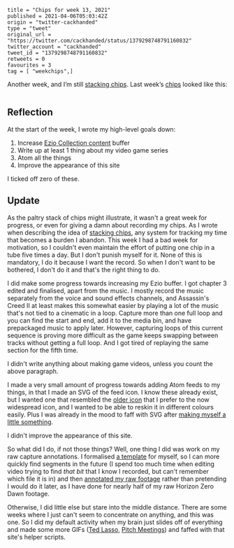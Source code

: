 ```
title = "Chips for week 13, 2021"
published = 2021-04-06T05:03:42Z
origin = "twitter-cackhanded"
type = "tweet"
original_url = "https://twitter.com/cackhanded/status/1379298748791160832"
twitter_account = "cackhanded"
tweet_id = "1379298748791160832"
retweets = 0
favourites = 3
tag = [ "weekchips",]
```

Another week, and I’m still [stacking chips][chips]. Last week’s
[chips][markers] looked like this:

[chips]: /2020/06/19/my-week-in-poker-chips
[markers]: /2020/08/22/my-weekchips-markers

<p class='image'><img src='http://mnf.m17s.net/2021/04/06/EyRA5KqXEAI1x8F.jpg' alt=''></p>

## Reflection

At the start of the week, I wrote my high-level goals down:

1. Increase [Ezio Collection content][ezio] buffer
2. Write up at least 1 thing about my video game series
3. Atom all the things
4. Improve the appearance of this site

I ticked off zero of these.

## Update

As the paltry stack of chips might illustrate, it wasn't a great week for
progress, or even for giving a damn about recording my chips. As I wrote when
describing the idea of [stacking chips][chips], any system for tracking my
time that becomes a burden I abandon. This week I had a bad week for
motivation, so I couldn't even maintain the effort of putting one chip in a
tube five times a day. But I don't punish myself for it. None of this is
mandatory, I do it because I want the record. So when I don't want to be
bothered, I don't do it and that's the right thing to do.

I did make some progress towards increasing my Ezio buffer. I got chapter 3
edited and finalised, apart from the music. I mostly record the music
separately from the voice and sound effects channels, and Assassin's Creed II
at least makes this somewhat easier by playing a lot of the music that's not
tied to a cinematic in a loop. Capture more than one full loop and you can
find the start and end, add it to the media bin, and have prepackaged music to
apply later. However, capturing loops of this current sequence is proving more
difficult as the game keeps swapping between tracks without getting a full
loop. And I got tired of replaying the same section for the fifth time.

I didn't write anything about making game videos, unless you count the above
paragraph.

I made a very small amount of progress towards adding Atom feeds to my things,
in that I made an SVG of the feed icon. I know these already exist, but I
wanted one that resembled the [older icon][old] that I prefer to the now widespread
icon, and I wanted to be able to reskin it in different colours easily. Plus I
was already in the mood to faff with SVG after [making myself a little
something][als].

I didn't improve the appearance of this site.

So what did I do, if not those things? Well, one thing I did was work on my
raw capture annotations. I formalised [a template][tmpl] for myself, so I can
more quickly find segments in the future (I spend too much time when editing
video trying to find *that bit* that I know I recorded, but can't remember
which file it is in) and then [annotated my raw footage][an] rather than
pretending I would do it later, as I have done for nearly half of my raw
Horizon Zero Dawn footage.

Otherwise, I did little else but stare into the middle distance. There are
some weeks where I just can't seem to concentrate on anything, and this was
one. So I did my default activity when my brain just slides off of everything
and made some more GIFs ([Ted Lasso][tl], [Pitch Meetings][pm]) and faffed
with that site's helper scripts.

[ezio]: https://www.youtube.com/watch?v=RLUAJTX6Zxg&list=PL0lW90IMJShKw_Ut0omr_Lz4z51LbMbGg
[als]: /2021/03/30/i-made-myself-a-little-something
[an]: https://github.com/norm/game_shows_support/commit/0bfe0dc4b705e2779b93b2a3c51277f475b43eea
[old]: https://www.flickr.com/photos/kapowaz/268404214/in/photostream/
[tmpl]: https://github.com/norm/game_shows_support/commit/09ab7d94ab6620eb401e31c3463be8296e04d3eb
[tl]: https://github.com/norm/gifs.cackhanded.net/commit/a02ec8efc0370fe5531a3f115a0528addacfde1b
[pm]: https://github.com/norm/gifs.cackhanded.net/commit/783df2268a287ae4f9194c46565925e0dc5f0989
